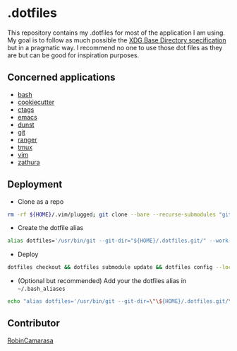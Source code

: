 # .dotfiles

This repository contains my .dotfiles for most of the application I am using. My goal is to follow as much possible the [XDG Base Directory specification](https://wiki.archlinux.org/title/XDG_Base_Directory) but in a pragmatic way. I recommend no one to use those dot files as they are but can be good for inspiration purposes.

## Concerned applications

- [bash](https://www.gnu.org/software/bash/)
- [cookiecutter](https://github.com/cookiecutter/cookiecutter)
- [ctags](https://github.com/universal-ctags/ctags)
- [emacs](https://www.gnu.org/software/emacs/)
- [dunst](https://dunst-project.org/)
- [git](https://git-scm.com)
- [ranger](https://github.com/ranger/ranger)
- [tmux](https://github.com/tmux/tmux/wiki)
- [vim](https://www.vim.org/docs.php)
- [zathura](https://pwmt.org/projects/zathura/documentation/)

## Deployment

- Clone as a repo
```bash
rm -rf ${HOME}/.vim/plugged; git clone --bare --recurse-submodules "git@github.com:RobinCamarasa/.dotfiles.git" "${HOME}/.dotfiles.git"
```
- Create the dotfile alias
```bash
alias dotfiles='/usr/bin/git --git-dir="${HOME}/.dotfiles.git/" --work-tree="${HOME}"'
```
- Deploy
```bash
dotfiles checkout && dotfiles submodule update && dotfiles config --local status.showUntrackedFiles no
```

- (Optional but recommended) Add your the dotfiles alias in `~/.bash_aliases`
```bash
echo "alias dotfiles='/usr/bin/git --git-dir=\"\${HOME}/.dotfiles.git/\" --work-tree=\"\${HOME}\"'" >> "${HOME}/.bash_aliases"
```

## Contributor

[RobinCamarasa](https://RobinCamarasa.github.io)

